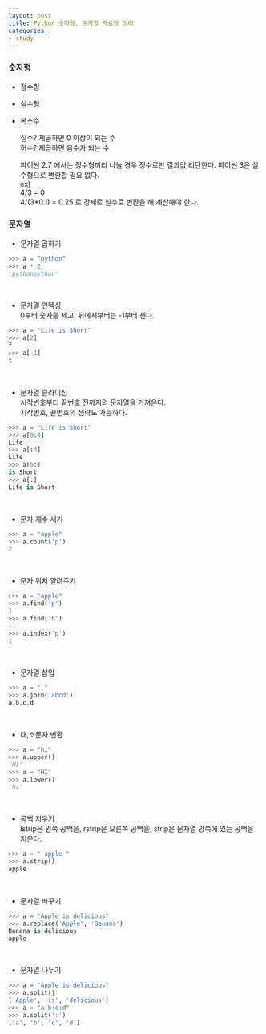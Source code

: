 ```yaml
---
layout: post
title: Python 숫자형, 문자열 자료형 정리
categories:
- study
---
```


### 숫자형
- 정수형
- 실수형
- 복소수  

  실수? 제곱하면 0 이상이 되는 수  
  허수? 제곱하면 음수가 되는 수   

  파이썬 2.7 에서는 정수형끼리 나눌 경우 정수로만 결과값 리턴한다. 파이썬 3은 실수형으로 변환할 필요 없다.  
  ex)  
  4/3 = 0  
  4/(3*0.1) = 0.25 로 강제로 실수로 변환을 해 계산해야 한다.


### 문자열
- 문자열 곱하기
```Python
>>> a = "python"
>>> a * 2
'pythonpython'
```
&nbsp;  
- 문자열 인덱싱  
0부터 숫자를 세고, 뒤에서부터는 -1부터 센다.
```python
>>> a = "Life is Short"
>>> a[2]
f
>>> a[-1]
t
```
&nbsp;  
- 문자열 슬라이싱  
시작번호부터 끝번호 전까지의 문자열을 가져온다.  
시작번호, 끝번호의 생략도 가능하다.
```python
>>> a = "Life is Short"
>>> a[0:4]
Life
>>> a[:4]
Life
>>> a[5:]
is Short
>>> a[:]
Life is Short
```
&nbsp;  
- 문자 개수 세기
```python
>>> a = "apple"
>>> a.count('p')
2
```
&nbsp;  
- 문자 위치 알려주기
```python
>>> a = "apple"
>>> a.find('p')
1
>>> a.find('b')
-1
>>> a.index('p')
1
```
&nbsp;  
- 문자열 삽입
```python
>>> a = ","
>>> a.join('abcd')
a,b,c,d
```
&nbsp;  
- 대,소문자 변환
```python
>>> a = "hi"
>>> a.upper()
'HI'
>>> a = "HI"
>>> a.lower()
'hi'
```
&nbsp;  
- 공백 지우기  
lstrip은 왼쪽 공백을, rstrip은 오른쪽 공백을, strip은 문자열 양쪽에 있는 공백을 지운다.
```python
>>> a = " apple "
>>> a.strip()
apple
```
&nbsp;  
- 문자열 바꾸기
```python
>>> a = "Apple is delicious"
>>> a.replace('Apple', 'Banana')
Banana is delicious
apple
```
&nbsp;  
- 문자열 나누기
```python
>>> a = "Apple is delicious"
>>> a.split()
['Apple', 'is', 'delicious']
>>> a = "a:b:c:d"
>>> a.split(':')
['a', 'b', 'c', 'd']
```
&nbsp;  
